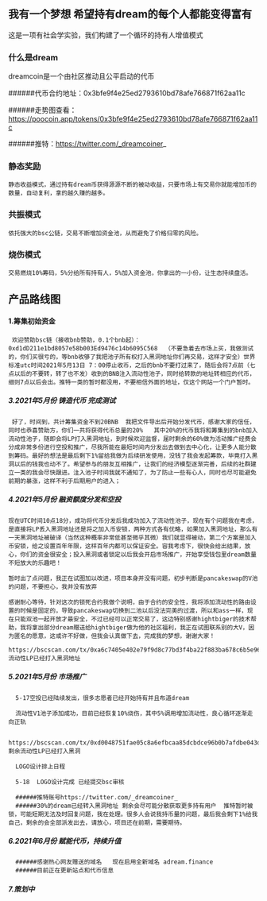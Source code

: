 ## 我有一个梦想  希望持有dream的每个人都能变得富有

这是一项有社会学实验，我们构建了一个循环的持有人增值模式

### 什么是dream

dreamcoin是一个由社区推动且公平启动的代币

######代币合约地址：0x3bfe9f4e25ed2793610bd78afe766871f62aa11c

######走势图查看：https://poocoin.app/tokens/0x3bfe9f4e25ed2793610bd78afe766871f62aa11c

######推特：https://twitter.com/_dreamcoiner_





### 静态奖励
    静态收益模式，通过持有dream币获得源源不断的被动收益，只要市场上有交易你就能增加币的数量，自动复利，拿的越久赚的越多。
### 共振模式
    依托强大的bsc公链，交易不断增加资金池，从而避免了价格归零的风险。
### 烧伤模式
    交易燃烧10%筹码，5%分给所有持有人，5%加入资金池，你拿出的一小份，让生态持续盘活。




## 产品路线图

#### 1.筹集初始资金   
     欢迎赞助bsc链（接收bnb赞助，0.1个bnb起）： 0xd1dD211e1bd8057e58b003Ed9476c14b6095C568  （不要急着去市场上买，我做测试的，你们买很亏的，等bnb收够了我把池子所有权打入黑洞地址你们再交易，这样才安全）世界标准utc时间2021年5月13日 7：00停止收币，之后的bnb不要打过来了，随后会将7点前（七点以后的不要转，转了也不发）收到的BNB注入流动性池子，同时给转款的地址转相应的代币，细则7点以后会出。推特一类的暂时都没用，不要相信外面的地址，仅这个网站一个门户暂时。

##### 3.2021年5月份    铸造代币  完成测试
     好了，时间到，共计筹集资金不到20BNB  我把文件导出后开始分发代币，感谢大家的信任，同时也恭喜赞助方，你们一共将获得代币总量的20%   其中20%的代币我将和筹集到的bnb加入流动性池子，随即会将LP打入黑洞地址，到时候欢迎监督，届时剩余的60%做为活动推广经费会分成非常多份进行空投和推广，尽我所能在最短时间内分发出去做到去中心化，让更多人能分散到筹码。最好的想法是最后剩下1%留给我做为后续研发使用，没钱了我会发起筹款，毕竟打入黑洞以后的钱我也动不了。希望参与的朋友互相推广，让我们的经济模型逐渐完善，后续的社群建立一类的我会尽快跟进。注入池子时间我就不通知了，为了防止一些有心人，同时也尽可能避免前期的暴涨，这样不利于后期用户的进入；

##### 4.2021年5月份    融资额度分发和空投
    现在UTC时间10点18分，成功将代币分发后我成功加入了流动性池子，现在有个问题我在考虑，是直接将LP丢入黑洞地址还是将之加入币安锁，两种方式各有优略，如果加入黑洞地址，那么有一天黑洞地址被破译（当然这种概率非常低甚至微乎其微）我们就显得被动，第二个方案是加入币安锁，给之设置百年年限，这样百年内都可以保证安全。容我考虑下，很快会给出结果，放心，你们的资金很安全；投入黑洞或者锁定以后我会开启市场推广，开始享受钱包里dream数量不短放大的乐趣吧！

    暂时出了点问题，我正在试图加以改进，项目本身并没有问题，初步判断是pancakeswap的V池的问题，不要担心，我并没有放弃

    感谢耐心等待，针对这次的锁死合约我做个说明，由于合约的安全性，我将添加流动性的路由设置的时候是固定的，导致pancakeswap切换到二池以后没法完美的过渡，所以和ass一样，现在只能双池一起开放才最安全，不过已经可以正常交易了，这边特别感谢hightbiger的技术帮助，我将拿出部分dream赠送给hightbiger做为他的社区福利，我正在试图联系别的大V，因为匿名的愿意，这或许不好做，但我会认真做下去，完成我的梦想，谢谢大家！

    https://bscscan.com/tx/0xa6c7405e402e79f9d8c77bd3f4ba22f883ba678c6b5e967f804c1cfd9e6d270a   流动性LP已经打入黑洞地址
##### 5.2021年5月份    市场推广
      5-17空投已经陆续发出，很多志愿者已经开始持有并且布道dream

      流动性V1池子添加成功，目前已经恢复10%烧伤，其中5%调用增加流动性，良心循环逐渐走向正轨

      https://bscscan.com/tx/0xd0048751fae05c8a6efbcaa85dcbdce96b0b7afdbe043d5d7523d1df21bac73f 剩余流动性LP已经打入黑洞

      LOGO设计排上日程

      5-18  LOGO设计完成 已经提交bsc审核
      
      ######推特账号https://twitter.com/_dreamcoiner_
      ######30%的dream已经转入黑洞地址 剩余会尽可能分散获取更多持有用户  推特暂时被锁，可能短期无法及时回复问题，我在处理。很多人会说我持币量的问题，最后我会剩下1%给我自己，剩余的会全部派发出去，请放心，项目还在前期，需要期待。


##### 6.2021年6月份    赋能代币，持续升值

      ######感谢热心网友赠送的域名   现在启用全新域名 adream.finance
      ######目前正在更新站点和代币信息


##### 7.策划中
